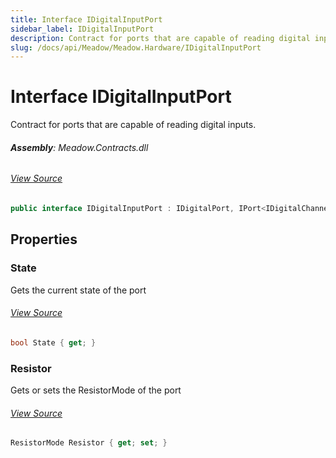 ```yaml
---
title: Interface IDigitalInputPort
sidebar_label: IDigitalInputPort
description: Contract for ports that are capable of reading digital inputs.
slug: /docs/api/Meadow/Meadow.Hardware/IDigitalInputPort
---
```

# Interface IDigitalInputPort
Contract for ports that are capable of reading digital inputs.

###### **Assembly**: Meadow.Contracts.dll
###### [View Source](https://github.com/WildernessLabs/Meadow.Contracts.git/blob/develop/Source/Meadow.Contracts/Hardware/Contracts/PortsAndBuses/IDigitalInputPort.cs#L6)
```csharp title="Declaration"
public interface IDigitalInputPort : IDigitalPort, IPort<IDigitalChannelInfo>, IDisposable
```
## Properties
### State
Gets the current state of the port
###### [View Source](https://github.com/WildernessLabs/Meadow.Contracts.git/blob/develop/Source/Meadow.Contracts/Hardware/Contracts/PortsAndBuses/IDigitalInputPort.cs#L11)
```csharp title="Declaration"
bool State { get; }
```
### Resistor
Gets or sets the ResistorMode of the port
###### [View Source](https://github.com/WildernessLabs/Meadow.Contracts.git/blob/develop/Source/Meadow.Contracts/Hardware/Contracts/PortsAndBuses/IDigitalInputPort.cs#L15)
```csharp title="Declaration"
ResistorMode Resistor { get; set; }
```
